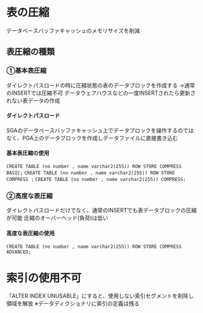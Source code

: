 # 表の圧縮
データベースバッファキャッシュのメモリサイズを削減
## 表圧縮の種類
### ①基本表圧縮
ダイレクトパスロードの時に圧縮状態の表のデータブロックを作成する
→通常のINSERTでは圧縮不可
データウェアハウスなどの一度INSERTされたら更新されない表データの作成
#### ダイレクトパスロード
SGAのデータベースバッファキャッシュ上でデータブロックを操作するのではなく、PGA上のデータブロックを作成しデータファイルに直接書き込む
#### 基本表圧縮の使用
`CREATE TABLE (no number , name varchar2(255)) ROW STORE COMPRESS BASIC;`
`CREATE TABLE (no number , name varchar2(255)) ROW STORE COMPRESS ;`
`CREATE TABLE (no number , name varchar2(255)) COMPRESS;`
### ②高度な表圧縮
ダイレクトパスロードだけでなく、通常のINSERTでも表データブロックの圧縮が可能
圧縮のオーバーヘッド(負荷)は低い
#### 高度な表圧縮の使用
`CREATE TABLE (no number , name varchar2(255)) ROW STORE COMPRESS ADVANCED;`
# 索引の使用不可
「ALTER INDEX UNUSABLE」にすると、使用しない索引セグメントを削除し領域を解放 
※データディクショナリに索引の定義は残る
